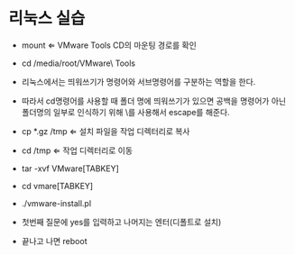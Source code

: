 # 리눅스 실습

- mount ⇐ VMware Tools CD의 마운팅 경로를 확인

-  cd /media/root/VMware\ Tools



- 리눅스에서는 띄워쓰기가 명령어와 서브명령어를 구분하는 역할을 한다.

- 따라서 cd명령어를 사용할 때 폴더 명에 띄워쓰기가 있으면 공백을 명령어가 아닌 폴더명의 일부로 인식하기 위해 \를 사용해서 escape를 해준다.



- cp *.gz /tmp ⇐ 설치 파일을 작업 디렉터리로 복사

- cd /tmp ⇐ 작업 디렉터리로 이동

- tar -xvf VMware[TABKEY]

- cd vmare[TABKEY]

- ./vmware-install.pl

- 첫번째 질문에 yes를 입력하고 나머지는 엔터(디폴트로 설치)

- 끝나고 나면 reboot

